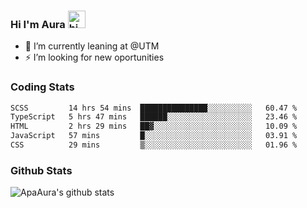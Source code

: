 ### Hi I'm Aura <img src="https://user-images.githubusercontent.com/1303154/88677602-1635ba80-d120-11ea-84d8-d263ba5fc3c0.gif" width="28px" alt="hi">

- 🔭 I’m currently leaning at @UTM
- ⚡ I’m looking for new oportunities


### Coding Stats

<!--START_SECTION:waka-->

```txt
SCSS         14 hrs 54 mins  ███████████████░░░░░░░░░░   60.47 %
TypeScript   5 hrs 47 mins   ██████░░░░░░░░░░░░░░░░░░░   23.46 %
HTML         2 hrs 29 mins   ██▓░░░░░░░░░░░░░░░░░░░░░░   10.09 %
JavaScript   57 mins         █░░░░░░░░░░░░░░░░░░░░░░░░   03.91 %
CSS          29 mins         ▒░░░░░░░░░░░░░░░░░░░░░░░░   01.96 %
```

<!--END_SECTION:waka-->

### Github Stats

![ApaAura's github stats](https://github-readme-stats.vercel.app/api?username=ApaAura&count_private=true&theme=tokyonight&hide=contribs,prs)
